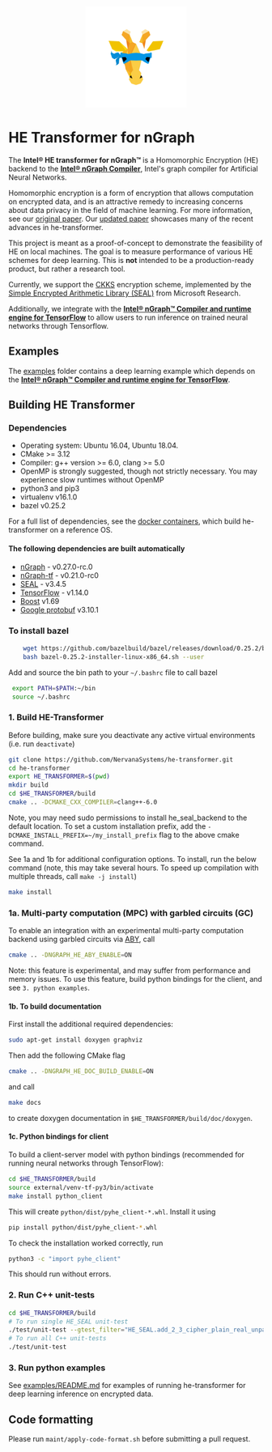 <p align="center">
  <img src="images/nGraph_mask_1-1.png" width="200">
</p>

# HE Transformer for nGraph

The **Intel® HE transformer for nGraph™** is a Homomorphic Encryption (HE) backend to the [**Intel® nGraph Compiler**](https://github.com/NervanaSystems/ngraph), Intel's graph compiler for Artificial Neural Networks.

Homomorphic encryption is a form of encryption that allows computation on encrypted data, and is an attractive remedy to increasing concerns about data privacy in the field of machine learning. For more information, see our [original paper](https://arxiv.org/pdf/1810.10121.pdf). Our [updated paper](https://arxiv.org/pdf/1908.04172.pdf) showcases many of the recent advances in he-transformer.

This project is meant as a proof-of-concept to demonstrate the feasibility of HE  on local machines. The goal is to measure performance of various HE schemes for deep learning. This is  **not** intended to be a production-ready product, but rather a research tool.

Currently, we support the [CKKS](https://eprint.iacr.org/2018/931.pdf) encryption scheme, implemented by the [Simple Encrypted Arithmetic Library (SEAL)](https://github.com/Microsoft/SEAL) from Microsoft Research.

Additionally, we integrate with the [**Intel® nGraph™ Compiler and runtime engine for TensorFlow**](https://github.com/tensorflow/ngraph-bridge) to allow users to run inference on trained neural networks through Tensorflow.

## Examples
The [examples](https://github.com/NervanaSystems/he-transformer/tree/master/examples) folder contains a deep learning example which depends on the [**Intel® nGraph™ Compiler and runtime engine for TensorFlow**](https://github.com/tensorflow/ngraph-bridge).

## Building HE Transformer

### Dependencies
- Operating system: Ubuntu 16.04, Ubuntu 18.04.
- CMake >= 3.12
- Compiler: g++ version >= 6.0, clang >= 5.0
- OpenMP is strongly suggested, though not strictly necessary. You may experience slow runtimes without OpenMP
- python3 and pip3
- virtualenv v16.1.0
- bazel v0.25.2

For a full list of dependencies, see the [docker containers](https://github.com/NervanaSystems/he-transformer/tree/master/contrib/docker), which build he-transformer on a reference OS.

#### The following dependencies are built automatically
- [nGraph](https://github.com/NervanaSystems/ngraph) - v0.27.0-rc.0
- [nGraph-tf](https://github.com/tensorflow/ngraph-bridge) - v0.21.0-rc0
- [SEAL](https://github.com/Microsoft/SEAL) - v3.4.5
- [TensorFlow](https://github.com/tensorflow/tensorflow) - v1.14.0
- [Boost](https://github.com/boostorg) v1.69
- [Google protobuf](https://github.com/protocolbuffers/protobuf) v3.10.1

### To install bazel
```bash
    wget https://github.com/bazelbuild/bazel/releases/download/0.25.2/bazel-0.25.2-installer-linux-x86_64.sh
    bash bazel-0.25.2-installer-linux-x86_64.sh --user
 ```
 Add and source the bin path to your `~/.bashrc` file to call bazel
```bash
 export PATH=$PATH:~/bin
 source ~/.bashrc
```

### 1. Build HE-Transformer
Before building, make sure you deactivate any active virtual environments (i.e. run `deactivate`)
```bash
git clone https://github.com/NervanaSystems/he-transformer.git
cd he-transformer
export HE_TRANSFORMER=$(pwd)
mkdir build
cd $HE_TRANSFORMER/build
cmake .. -DCMAKE_CXX_COMPILER=clang++-6.0
```
Note, you may need sudo permissions to install he_seal_backend to the default location. To set a custom installation prefix, add the `-DCMAKE_INSTALL_PREFIX=~/my_install_prefix` flag to the above cmake command.

See 1a and 1b for additional configuration options. To install, run the below command (note, this may take several hours. To speed up compilation with multiple threads, call `make -j install`)
```bash
make install
```

### 1a. Multi-party computation (MPC) with garbled circuits (GC)
To enable an integration with an experimental multi-party computation backend using garbled circuits via [ABY](https://github.com/encryptogroup/ABY), call
```bash
cmake .. -DNGRAPH_HE_ABY_ENABLE=ON
```
Note: this feature is experimental, and may suffer from performance and memory issues.
To use this feature, build python bindings for the client, and see `3. python examples`.

#### 1b. To build documentation
First install the additional required dependencies:
```bash
sudo apt-get install doxygen graphviz
```
Then add the following CMake flag
```bash
cmake .. -DNGRAPH_HE_DOC_BUILD_ENABLE=ON
```
and call
```bash
make docs
```
to create doxygen documentation in `$HE_TRANSFORMER/build/doc/doxygen`.

#### 1c. Python bindings for client
To build a client-server model with python bindings (recommended for running neural networks through TensorFlow):
```bash
cd $HE_TRANSFORMER/build
source external/venv-tf-py3/bin/activate
make install python_client
```
This will create `python/dist/pyhe_client-*.whl`. Install it using
```bash
pip install python/dist/pyhe_client-*.whl
```
To check the installation worked correctly, run
```bash
python3 -c "import pyhe_client"
```
This should run without errors.

### 2. Run C++ unit-tests
```bash
cd $HE_TRANSFORMER/build
# To run single HE_SEAL unit-test
./test/unit-test --gtest_filter="HE_SEAL.add_2_3_cipher_plain_real_unpacked_unpacked"
# To run all C++ unit-tests
./test/unit-test
```

### 3. Run python examples
See [examples/README.md](https://github.com/NervanaSystems/he-transformer/tree/master/examples/README.md) for examples of running he-transformer for deep learning inference on encrypted data.

## Code formatting
Please run `maint/apply-code-format.sh` before submitting a pull request.
